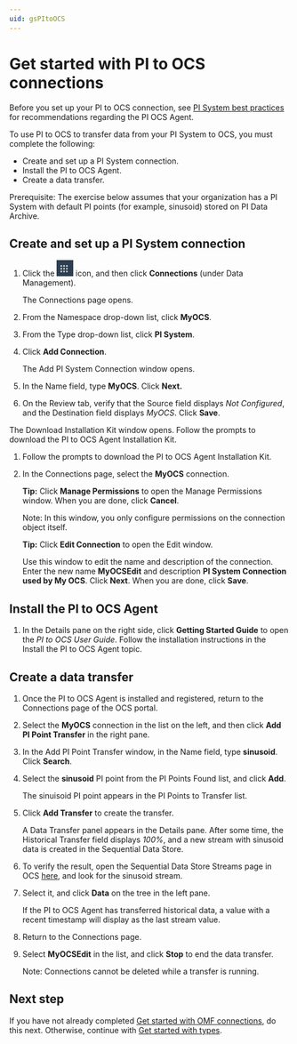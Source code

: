 ```yaml
---
uid: gsPItoOCS
---
```


# Get started with PI to OCS connections

Before you set up your PI to OCS connection, see [PI System best practices](xref:bpPISystemConnection) for recommendations regarding the PI OCS Agent.

To use PI to OCS to transfer data from your PI System to OCS, you must complete the following:

- Create and set up a PI System connection.
- Install the PI to OCS Agent.
- Create a data transfer.

Prerequisite: The exercise below assumes that your organization has a PI System with default PI points (for example, sinusoid) stored on PI Data Archive.

## Create and set up a PI System connection

1.  Click the ![Menu icon](images\menu-icon.png) icon, and then click **Connections** (under Data Management).

    The Connections page opens.

1.  From the Namespace drop-down list, click **MyOCS**.

1.  From the Type drop-down list, click **PI System**.

1.  Click **Add Connection**.

    The Add PI System Connection window opens.

1.  In the Name field, type **MyOCS**. Click **Next.**

1.  On the Review tab, verify that the Source field displays *Not Configured*, and the Destination field displays *MyOCS*. Click **Save**.

The Download Installation Kit window opens. Follow the prompts to download the PI to OCS Agent Installation Kit.

1.  Follow the prompts to download the PI to OCS Agent Installation Kit.

2.  In the Connections page, select the **MyOCS** connection.

    **Tip:** Click **Manage Permissions** to open the Manage Permissions window. When you are done, click **Cancel**.

    Note: In this window, you only configure permissions on the connection object itself.

    **Tip:** Click **Edit Connection** to open the Edit window.

    Use this window to edit the name and description of the connection. Enter the new name **MyOCSEdit** and description **PI System Connection used by My OCS**. Click **Next**. When you are done, click **Save**.

## Install the PI to OCS Agent

1. In the Details pane on the right side, click **Getting Started Guide** to open the _PI to OCS User Guide_. Follow the installation instructions in the Install the PI to OCS Agent topic.

## Create a data transfer

1.  Once the PI to OCS Agent is installed and registered, return to the Connections page of the OCS portal.
2.  Select the **MyOCS** connection in the list on the left, and then click **Add PI Point Transfer** in the right pane.
3.  In the Add PI Point Transfer window, in the Name field, type **sinusoid**. Click **Search**.
4.  Select the **sinusoid** PI point from the PI Points Found list, and click **Add**.

    The sinuisoid PI point appears in the PI Points to Transfer list.

5.  Click **Add Transfer** to create the transfer.

    A Data Transfer panel appears in the Details pane. After some time, the Historical Transfer field displays *100%*, and a new stream with sinusoid data is created in the Sequential Data Store.

6.  To verify the result, open the Sequential Data Store Streams page in OCS
    [here](https://cloud.osisoft.com/data/streams), and look for the sinusoid stream.

7.  Select it, and click **Data** on the tree in the left pane.

    If the PI to OCS Agent has transferred historical data, a value with a recent timestamp will display as the last stream value.

8.  Return to the Connections page.

9.  Select **MyOCSEdit** in the list, and click **Stop** to end the data transfer.

    Note: Connections cannot be deleted while a transfer is running.

## Next step

If you have not already completed [Get started with OMF connections](xref:gsOMF), do this next. Otherwise, continue with [Get started with types](xref:gsTypes).

